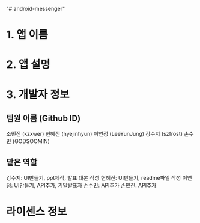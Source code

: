 "# android-messenger" 

# 1. 앱 이름

# 2. 앱 설명

# 3. 개발자 정보

## 팀원 이름 (Github ID)

소민진 (kzxwer)  현혜진 (hyejinhyun)  이연정 (LeeYunJung)  강수지 (szfrost)  손수민 (GODSOOMIN)

## 맡은 역할
강수지: UI만들기, ppt제작, 발표 대본 작성
현혜진: UI만들기, readme파일 작성
이연정: UI만들기, API추가, 기말발표자
손수민: API추가
손민진: API추가

# 라이센스 정보
